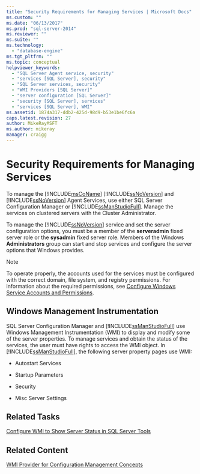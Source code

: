 ```yaml
---
title: "Security Requirements for Managing Services | Microsoft Docs"
ms.custom: ""
ms.date: "06/13/2017"
ms.prod: "sql-server-2014"
ms.reviewer: ""
ms.suite: ""
ms.technology: 
  - "database-engine"
ms.tgt_pltfrm: ""
ms.topic: conceptual
helpviewer_keywords: 
  - "SQL Server Agent service, security"
  - "services [SQL Server], security"
  - "SQL Server services, security"
  - "WMI Providers [SQL Server]"
  - "server configuration [SQL Server]"
  - "security [SQL Server], services"
  - "services [SQL Server], WMI"
ms.assetid: 1874a317-ddb2-425d-98d9-b53e1be6fc6a
caps.latest.revision: 27
author: MikeRayMSFT
ms.author: mikeray
manager: craigg
---
```

# Security Requirements for Managing Services
  To manage the [!INCLUDE[msCoName](../../includes/msconame-md.md)] [!INCLUDE[ssNoVersion](../../includes/ssnoversion-md.md)] and [!INCLUDE[ssNoVersion](../../includes/ssnoversion-md.md)] Agent Services, use either SQL Server Configuration Manager or [!INCLUDE[ssManStudioFull](../../includes/ssmanstudiofull-md.md)]. Manage the services on clustered servers with the Cluster Administrator.  
  
 To manage the [!INCLUDE[ssNoVersion](../../includes/ssnoversion-md.md)] service and set the server configuration options, you must be a member of the **serveradmin** fixed server role or the **sysadmin** fixed server role. Members of the Windows **Administrators** group can start and stop services and configure the server options that Windows provides.  
  
> [!NOTE]  
>  To operate properly, the accounts used for the services must be configured with the correct domain, file system, and registry permissions. For information about the required permissions, see [Configure Windows Service Accounts and Permissions](configure-windows-service-accounts-and-permissions.md).  
  
## Windows Management Instrumentation  
 SQL Server Configuration Manager and [!INCLUDE[ssManStudioFull](../../includes/ssmanstudiofull-md.md)] use Windows Management Instrumentation (WMI) to display and modify some of the server properties. To manage services and obtain the status of the services, the user must have rights to access the WMI object. In [!INCLUDE[ssManStudioFull](../../includes/ssmanstudiofull-md.md)], the following server property pages use WMI:  
  
-   Autostart Services  
  
-   Startup Parameters  
  
-   Security  
  
-   Misc Server Settings  
  
## Related Tasks  
 [Configure WMI to Show Server Status in SQL Server Tools](../../ssms/configure-wmi-to-show-server-status-in-sql-server-tools.md)  
  
## Related Content  
 [WMI Provider for Configuration Management Concepts](../../relational-databases/wmi-provider-configuration/wmi-provider-for-configuration-management.md)  
  
  

